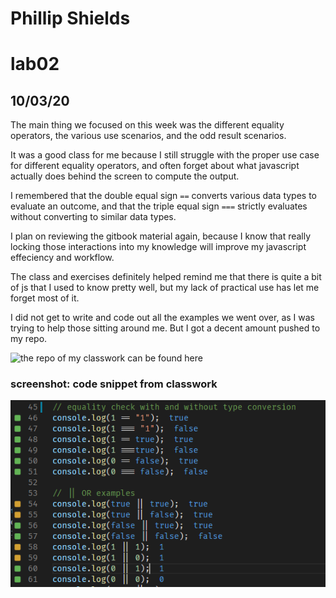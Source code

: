 # Phillip Shields
# lab02
## 10/03/20

The main thing we focused on this week was the different equality operators, the various use scenarios, and the odd result scenarios.

It was a good class for me because I still struggle with the proper use case for different equality operators, and often forget about what javascript actually does behind the screen to compute the output. 

I remembered that the double equal sign `==` converts various data types to evaluate an outcome, and that the triple equal sign `===` strictly evaluates without converting to similar data types. 

I plan on reviewing the gitbook material again, because I know that really locking those interactions into my knowledge will improve my javascript effeciency and workflow. 

The class and exercises definitely helped remind me that there is quite a bit of js that I used to know pretty well, but my lack of practical use has let me forget most of it.

I did not get to write and code out all the examples we went over, as I was trying to help those sitting around me. But I got a decent amount pushed to my repo.

![the repo of my classwork can be found here](https://github.com/Phillip-D-Shields/sdv503-week2)

### screenshot: code snippet from classwork

![success!!](/img/four.png)